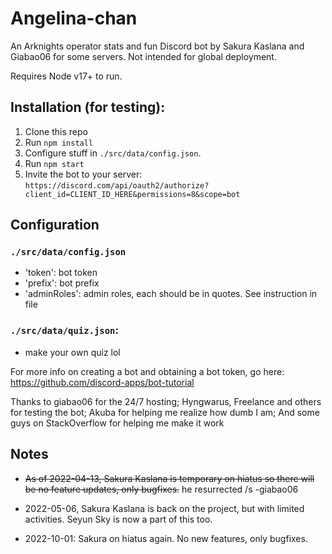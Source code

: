 # Angelina-chan

An Arknights operator stats and fun Discord bot by Sakura Kaslana and Giabao06 for some servers. Not intended for global deployment.

Requires Node v17+ to run.

## Installation (for testing):
1. Clone this repo
2. Run `npm install`
3. Configure stuff in `./src/data/config.json`.
4. Run `npm start`
5. Invite the bot to your server: `https://discord.com/api/oauth2/authorize?client_id=CLIENT_ID_HERE&permissions=8&scope=bot`


## Configuration

### `./src/data/config.json`
- 'token': bot token
- 'prefix': bot prefix
- 'adminRoles': admin roles, each should be in quotes. See instruction in file 

### `./src/data/quiz.json`:
- make your own quiz lol

For more info on creating a bot and obtaining a bot token, go here: https://github.com/discord-apps/bot-tutorial

Thanks to giabao06 for the 24/7 hosting; Hyngwarus, Freelance and others for testing the bot; Akuba for helping me realize how dumb I am; And some guys on StackOverflow for helping me make it work

## Notes
- ~~As of 2022-04-13, Sakura Kaslana is temporary on hiatus so there will be no feature updates, only bugfixes.~~ he resurrected /s -giabao06

- 2022-05-06, Sakura Kaslana is back on the project, but with limited activities. Seyun Sky is now a part of this too.

- 2022-10-01: Sakura on hiatus again. No new features, only bugfixes.

